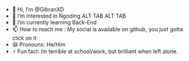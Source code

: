 - 👋 Hi, I’m @GibranXD
- 👀 I’m interested in Ngoding ALT TAB ALT TAB
- 🌱 I’m currently learning Back-End
- 📫 How to reach me : My social is available on github, you just gotta click on it
- 😄 Pronouns: He/Him
- ⚡ Fun fact: Im terrible at school/work, but brilliant when left alone.

<!---
GibranXD/GibranXD is a ✨ special ✨ repository because its `README.md` (this file) appears on your GitHub profile.
You can click the Preview link to take a look at your changes.
--->
